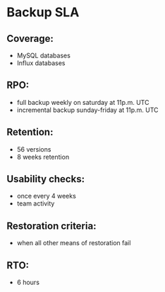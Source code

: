 # Backup SLA

## Coverage: 
- MySQL databases
- Influx databases
## RPO:
- full backup weekly on saturday at 11p.m. UTC
- incremental backup sunday-friday at 11p.m. UTC
## Retention:
- 56 versions
- 8 weeks retention
## Usability checks:
- once every 4 weeks
- team activity
## Restoration criteria:
- when all other means of restoration fail
## RTO:
- 6 hours